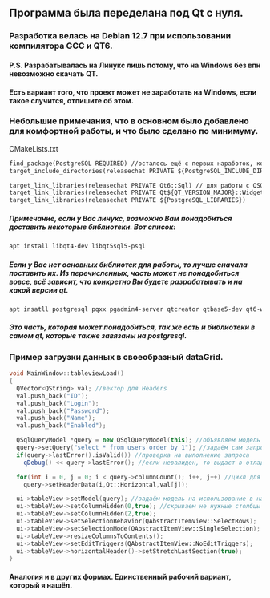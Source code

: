 ## Программа была переделана под Qt с нуля.

### Разработка велась на Debian 12.7 при использовании компилятора GCC и QT6.
#### P.S. Разрабатывалась на Линукс лишь потому, что на Windows без впн невозможно скачать QT.
#### Есть вариант того, что проект может не заработать на Windows, если такое случится, отпишите об этом.

### Небольшие примечания, что в основном было добавлено для комфортной работы, и что было сделано по минимуму.
CMakeLists.txt
``` txt
find_package(PostgreSQL REQUIRED) //осталось ещё с первых наработок, когда пытался работать исключительно с postgresql без использования внутреннего функционала qt creator
target_include_directories(releasechat PRIVATE ${PostgreSQL_INCLUDE_DIRS}) //чтобы нашёл где все исполняемые файлы самостоятельно

target_link_libraries(releasechat PRIVATE Qt6::Sql) // для работы с QSQL библиотеками
target_link_libraries(releasechat PRIVATE Qt${QT_VERSION_MAJOR}::Widgets)
target_link_libraries(releasechat PRIVATE ${PostgreSQL_LIBRARIES})
```
##### Примечание, если у Вас линукс, возможно Вам понадобиться доставить некоторые библиотеки. Вот список:
``` bash
apt install libqt4-dev libqt5sql5-psql
```
##### Если у Вас нет основных библиотек для работы, то лучше сначала поставить их. Из перечисленных, часть может не понадобиться вовсе, всё зависит, что конкретно Вы будете разрабатывать и на какой версии qt.
``` bash
apt insatll postgresql pqxx pgadmin4-server qtcreator qtbase5-dev qt6-wayland qt6-tools-dev qt6-base-dev cmake 
```
##### Это часть, которая может понадобиться, так же есть и библиотеки в самом qt, которые также завязаны на postgresql.

### Пример загрузки данных в своеобразный dataGrid.
``` c++
void MainWindow::tableviewLoad()
{
  QVector<QString> val; //вектор для Headers
  val.push_back("ID");
  val.push_back("Login");
  val.push_back("Password");
  val.push_back("Name");
  val.push_back("Enabled");

  QSqlQueryModel *query = new QSqlQueryModel(this); //объявляем модель запроса
  query->setQuery("select * from users order by 1"); //задаём сам запрос
  if(query->lastError().isValid()) //проверка на выполнение запроса
    qDebug() << query->lastError(); //если невалиден, то выдаст в отладку сообщение почему

  for(int i = 0, j = 0; i < query->columnCount(); i++, j++) //цикл для объявления Header на каждую колонку
    query->setHeaderData(i,Qt::Horizontal,val[j]);

  ui->tableView->setModel(query); //задаём модель на использование в наш tableview
  ui->tableView->setColumnHidden(0,true); //скрываем не нужные столбцы
  ui->tableView->setColumnHidden(2,true);
  ui->tableView->setSelectionBehavior(QAbstractItemView::SelectRows);
  ui->tableView->setSelectionMode(QAbstractItemView::SingleSelection);
  ui->tableView->resizeColumnsToContents();
  ui->tableView->setEditTriggers(QAbstractItemView::NoEditTriggers);
  ui->tableView->horizontalHeader()->setStretchLastSection(true);
}
```
#### Аналогия и в других формах. Единственный рабочий вариант, который я нашёл.
